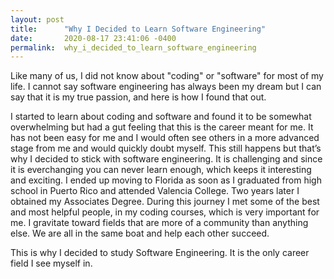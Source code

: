 ```yaml
---
layout: post
title:      "Why I Decided to Learn Software Engineering"
date:       2020-08-17 23:41:06 -0400
permalink:  why_i_decided_to_learn_software_engineering
---
```



Like many of us, I did not know about "coding" or "software" for most of my life. I cannot say software engineering has always been my dream but I can say that it is my true passion, and here is how I found that out.

I started to learn about coding and software and found it to be somewhat overwhelming but had a gut feeling that this is the career meant for me. It has not been easy for me and I would often see others in a more advanced stage from me and would quickly doubt myself. This still happens but that’s why I decided to stick with software engineering. It is challenging and since it is everchanging you can never learn enough, which keeps it interesting and exciting. I ended up moving to Florida as soon as I graduated from high school in Puerto Rico and attended Valencia College. Two years later I obtained my Associates Degree. During this journey I met some of the best and most helpful people, in my coding courses, which is very important for me. I gravitate toward fields that are more of a community than anything else. We are all in the same boat and help each other succeed. 
 

This is why I decided to study Software Engineering. It is the only career field I see myself in. 

